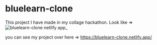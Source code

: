 # bluelearn-clone
This project I have made in my collage hackathon. 
Look like =>
![bluelearn-clone netlify app_](https://user-images.githubusercontent.com/105534501/223349051-fd165f27-63b5-45ca-9c22-5cc67e9ec37c.png)

you can see my project over here => https://bluelearn-clone.netlify.app/


